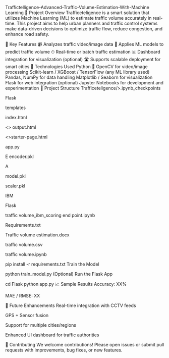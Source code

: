 Traffictelligence-Advanced-Traffic-Volume-Estimation-With-Machine
Learning 🚦 Project Overview Trafficeteligence is a smart solution that utilizes Machine Learning (ML) to estimate traffic volume accurately in real-time. This project aims to help urban planners and traffic control systems make data-driven decisions to optimize traffic flow, reduce congestion, and enhance road safety.

📌 Key Features 📹 Analyzes traffic video/image data 🧠 Applies ML models to predict traffic volume ⏱ Real-time or batch traffic estimation 📊 Dashboard integration for visualization (optional) 🛣 Supports scalable deployment for smart cities 🧰 Technologies Used Python 🐍 OpenCV for video/image processing Scikit-learn / XGBoost / TensorFlow (any ML library used) Pandas, NumPy for data handling Matplotlib / Seaborn for visualization Flask for web integration (optional) Jupyter Notebooks for development and experimentation 📁 Project Structure Trafficeteligence/>.ipynb_checkpoints

Flask

templates

index.html

<> output.html

<>starter-page.html

app.py

E encoder.pkl

A

model.pkl

scaler.pkl

IBM

Flask

traffic volume_ibm_scoring end point.ipynb

Requirements.txt

Traffic volume estimation.docx

traffic volume.csv

traffic volume.ipynb

pip install -r requirements.txt Train the Model

python train_model.py (Optional) Run the Flask App

cd Flask python app.py 📈 Sample Results Accuracy: XX%

MAE / RMSE: XX

🎯 Future Enhancements Real-time integration with CCTV feeds

GPS + Sensor fusion

Support for multiple cities/regions

Enhanced UI dashboard for traffic authorities

🤝 Contributing We welcome contributions! Please open issues or submit pull requests with improvements, bug fixes, or new features.
